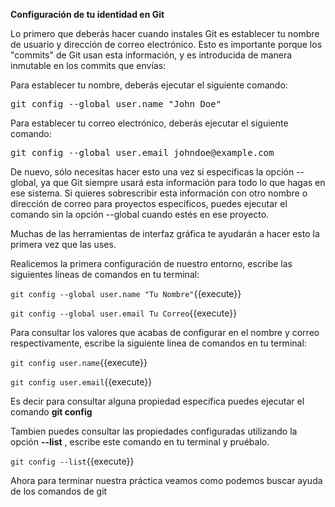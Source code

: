 **Configuración de tu identidad en Git**

Lo primero que deberás hacer cuando instales Git es establecer tu nombre de usuario y dirección de correo electrónico. Esto es importante porque los "commits" de Git usan esta información, y es introducida de manera inmutable en los commits que envías:

Para establecer tu nombre, deberás ejecutar el siguiente comando:

<pre>
git config --global user.name "John Doe"
</pre>

Para establecer tu correo electrónico, deberás ejecutar el siguiente comando:

<pre>
git config --global user.email johndoe@example.com
</pre>

De nuevo, sólo necesitas hacer esto una vez si especificas la opción --global, ya que Git siempre usará esta información para todo lo que hagas en ese sistema. Si quieres sobrescribir esta información con otro nombre o dirección de correo para proyectos específicos, puedes ejecutar el comando sin la opción --global cuando estés en ese proyecto.

Muchas de las herramientas de interfaz gráfica te ayudarán a hacer esto la primera vez que las uses.

Realicemos la primera configuración de nuestro entorno, escribe las siguientes líneas de comandos en tu terminal:

`git config --global user.name "Tu Nombre"`{{execute}}

`git config --global user.email Tu Correo`{{execute}}

Para consultar los valores que acabas de configurar en el nombre y correo respectivamente, escribe la siguiente linea de comandos en tu terminal:

`git config user.name`{{execute}}

`git config user.email`{{execute}}

Es decir para consultar alguna propiedad específica puedes ejecutar el comando **git config <propiedad>**

Tambien puedes consultar las propiedades configuradas utilizando la opción **--list** , escribe este comando en tu terminal y pruébalo.

`git config --list`{{execute}}

Ahora para terminar nuestra práctica veamos como podemos buscar ayuda de los comandos de git